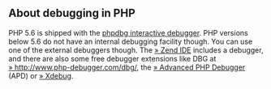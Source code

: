 About debugging in PHP
----------------------

PHP 5.6 is shipped with the
<a href="/migration56/new-features.html#migration56.new-features.phpdbg" class="link">phpdbg interactive debugger</a>.
PHP versions below 5.6 do not have an internal debugging facility
though. You can use one of the external debuggers though. The
<a href="http://www.zend.com/en/products/studio/" class="link external">» Zend IDE</a>
includes a debugger, and there are also some free debugger extensions
like DBG at
<a href="http://www.php-debugger.com/dbg/" class="link external">» http://www.php-debugger.com/dbg/</a>,
the
<a href="https://pecl.php.net/apd" class="link external">» Advanced PHP Debugger</a>
(APD) or
<a href="http://xdebug.org/" class="link external">» Xdebug</a>.
